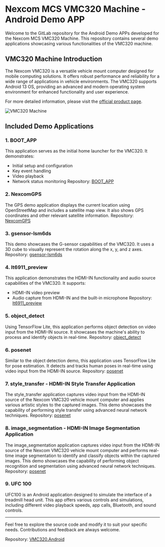 # Nexcom MCS VMC320 Machine - Android Demo APP

Welcome to the GitLab repository for the Android Demo APPs developed for the Nexcom MCS VMC320 Machine. This repository contains several demo applications showcasing various functionalities of the VMC320 machine.

## VMC320 Machine Introduction

The Nexcom VMC320 is a versatile vehicle mount computer designed for mobile computing solutions. It offers robust performance and reliability for a wide range of applications in vehicle environments. The VMC320 supports Android 13 OS, providing an advanced and modern operating system environment for enhanced functionality and user experience.

For more detailed information, please visit the [official product page](https://www.nexcom.com.tw/Products/mobile-computing-solutions/vehicle-mount-computer/vmc-10-inch/vmc-320-vehicle-mount-computer/OrderInginformation).

![VMC320 Machine](vmc320.png)


## Included Demo Applications

### 1. BOOT_APP

This application serves as the initial home launcher for the VMC320. It demonstrates:
- Initial setup and configuration
- Key event handling
- Video playback
- Network status monitoring
Repository: [BOOT_APP](BOOT_APP/README.md)

### 2. NexcomGPS

The GPS demo application displays the current location using OpenStreetMap and includes a satellite map view. It also shows GPS coordinates and other relevant satellite information.
Repository: [NexcomGPS](NexcomGPS/README.md)

### 3. gsensor-lsm6ds

This demo showcases the G-sensor capabilities of the VMC320. It uses a 3D cube to visually represent the rotation along the x, y, and z axes.
Repository: [gsensor-lsm6ds](gsensor-lsm6ds/README.md)

### 4. lt6911_preview

This application demonstrates the HDMI-IN functionality and audio source capabilities of the VMC320. It supports:
- HDMI-IN video preview
- Audio capture from HDMI-IN and the built-in microphone
Repository: [lt6911_preview](lt6911_preview/README.md)

### 5. object_detect

Using TensorFlow Lite, this application performs object detection on video input from the HDMI-IN source. It showcases the machine's ability to process and identify objects in real-time.
Repository: [object_detect](AI-TLite/object_detect/README.md)

### 6. posenet

Similar to the object detection demo, this application uses TensorFlow Lite for pose estimation. It detects and tracks human poses in real-time using video input from the HDMI-IN source.
Repository: [posenet](AI-TLite/posenet/README.md)

### 7. style_transfer - HDMI-IN Style Transfer Application

The style_transfer application captures video input from the HDMI-IN source of the Nexcom VMC320 vehicle mount computer and applies various artistic styles to the captured images. This demo showcases the capability of performing style transfer using advanced neural network techniques.
Repository: [posenet](AI-TLite/style_transfer/README.md)

### 8. image_segmentation - HDMI-IN Image Segmentation Application

The image_segmentation application captures video input from the HDMI-IN source of the Nexcom VMC320 vehicle mount computer and performs real-time image segmentation to identify and classify objects within the captured images. This demo showcases the capability of performing object recognition and segmentation using advanced neural network techniques.
Repository: [posenet](AI-TLite/image_segmentation/README.md)



### 9. UFC 100

UFC100 is an Android application designed to simulate the interface of a treadmill head unit. This app offers various controls and simulations, including different video playback speeds, app calls, Bluetooth, and sound controls.


---

Feel free to explore the source code and modify it to suit your specific needs. Contributions and feedback are always welcome.

Repository: [VMC320.Android](https://github.com/mcsnexcom/VMC320.Android)

